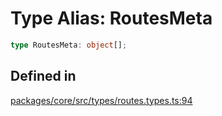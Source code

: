 # Type Alias: RoutesMeta

```ts
type RoutesMeta: object[];
```

## Defined in

[packages/core/src/types/routes.types.ts:94](https://github.com/vramework/vramework/blob/d6bdd98863fc2395b074502b5cd67b069031d73f/packages/core/src/types/routes.types.ts#L94)
